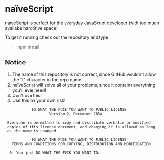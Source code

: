 # naïveScript
naïveScript is perfect for the everyday JavaScript developer (with too much availabe harddrive space)

To get it running check out the repository and type
> npm install

## Notice
1. The name of this repository is not correct, since GitHub wouldn't allow the "ï" character in the repo name.
2. naïveScript will solve all of your problems, since it contains everything you'll ever need!
3. Don't use this!
4. Use this on your own risk!

```
            DO WHAT THE FUCK YOU WANT TO PUBLIC LICENSE
                    Version 2, December 2004

 Everyone is permitted to copy and distribute verbatim or modified
 copies of this license document, and changing it is allowed as long
 as the name is changed.

            DO WHAT THE FUCK YOU WANT TO PUBLIC LICENSE
   TERMS AND CONDITIONS FOR COPYING, DISTRIBUTION AND MODIFICATION

  0. You just DO WHAT THE FUCK YOU WANT TO.
```
